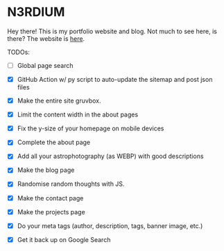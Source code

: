 # N3RDIUM
Hey there! This is my portfolio website and blog. Not much to see here, is there?
The website is [here](https://n3rdium.dev).

TODOs:
- [ ] Global page search
- [x] GitHub Action w/ py script to auto-update the sitemap and post json files
- [x] Make the entire site gruvbox.
- [x] Limit the content width in the about pages
- [x] Fix the y-size of your homepage on mobile devices
- [x] Complete the about page
- [x] Add all your astrophotography (as WEBP) with good descriptions
- [x] Make the blog page
- [x] Randomise random thoughts with JS.
- [x] Make the contact page
- [x] Make the projects page
- [x] Do your meta tags (author, description, tags, banner image, etc.)
- [x] Get it back up on Google Search

